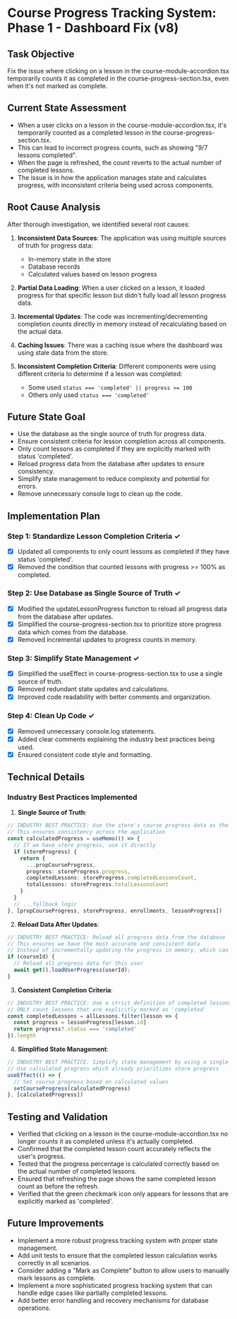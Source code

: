 # Course Progress Tracking System: Phase 1 - Dashboard Fix (v8)

## Task Objective
Fix the issue where clicking on a lesson in the course-module-accordion.tsx temporarily counts it as completed in the course-progress-section.tsx, even when it's not marked as complete.

## Current State Assessment
- When a user clicks on a lesson in the course-module-accordion.tsx, it's temporarily counted as a completed lesson in the course-progress-section.tsx.
- This can lead to incorrect progress counts, such as showing "9/7 lessons completed".
- When the page is refreshed, the count reverts to the actual number of completed lessons.
- The issue is in how the application manages state and calculates progress, with inconsistent criteria being used across components.

## Root Cause Analysis
After thorough investigation, we identified several root causes:

1. **Inconsistent Data Sources**: The application was using multiple sources of truth for progress data:
   - In-memory state in the store
   - Database records
   - Calculated values based on lesson progress

2. **Partial Data Loading**: When a user clicked on a lesson, it loaded progress for that specific lesson but didn't fully load all lesson progress data.

3. **Incremental Updates**: The code was incrementing/decrementing completion counts directly in memory instead of recalculating based on the actual data.

4. **Caching Issues**: There was a caching issue where the dashboard was using stale data from the store.

5. **Inconsistent Completion Criteria**: Different components were using different criteria to determine if a lesson was completed:
   - Some used `status === 'completed' || progress >= 100`
   - Others only used `status === 'completed'`

## Future State Goal
- Use the database as the single source of truth for progress data.
- Ensure consistent criteria for lesson completion across all components.
- Only count lessons as completed if they are explicitly marked with status 'completed'.
- Reload progress data from the database after updates to ensure consistency.
- Simplify state management to reduce complexity and potential for errors.
- Remove unnecessary console logs to clean up the code.

## Implementation Plan

### Step 1: Standardize Lesson Completion Criteria ✓
- [x] Updated all components to only count lessons as completed if they have status 'completed'.
- [x] Removed the condition that counted lessons with progress >= 100% as completed.

### Step 2: Use Database as Single Source of Truth ✓
- [x] Modified the updateLessonProgress function to reload all progress data from the database after updates.
- [x] Simplified the course-progress-section.tsx to prioritize store progress data which comes from the database.
- [x] Removed incremental updates to progress counts in memory.

### Step 3: Simplify State Management ✓
- [x] Simplified the useEffect in course-progress-section.tsx to use a single source of truth.
- [x] Removed redundant state updates and calculations.
- [x] Improved code readability with better comments and organization.

### Step 4: Clean Up Code ✓
- [x] Removed unnecessary console.log statements.
- [x] Added clear comments explaining the industry best practices being used.
- [x] Ensured consistent code style and formatting.

## Technical Details

### Industry Best Practices Implemented

1. **Single Source of Truth**:
```typescript
// INDUSTRY BEST PRACTICE: Use the store's course progress data as the single source of truth
// This ensures consistency across the application
const calculatedProgress = useMemo(() => {
  // If we have store progress, use it directly
  if (storeProgress) {
    return {
      ...propCourseProgress,
      progress: storeProgress.progress,
      completedLessons: storeProgress.completedLessonsCount,
      totalLessons: storeProgress.totalLessonsCount
    }
  }
  // ...fallback logic
}, [propCourseProgress, storeProgress, enrollments, lessonProgress])
```

2. **Reload Data After Updates**:
```typescript
// INDUSTRY BEST PRACTICE: Reload all progress data from the database
// This ensures we have the most accurate and consistent data
// Instead of incrementally updating the progress in memory, which can lead to inconsistencies
if (courseId) {
  // Reload all progress data for this user
  await get().loadUserProgress(userId);
}
```

3. **Consistent Completion Criteria**:
```typescript
// INDUSTRY BEST PRACTICE: Use a strict definition of completed lessons
// ONLY count lessons that are explicitly marked as 'completed'
const completedLessons = allLessons.filter(lesson => {
  const progress = lessonProgress[lesson.id]
  return progress?.status === 'completed'
}).length
```

4. **Simplified State Management**:
```typescript
// INDUSTRY BEST PRACTICE: Simplify state management by using a single source of truth
// Use calculated progress which already prioritizes store progress
useEffect(() => {
  // Set course progress based on calculated values
  setCourseProgress(calculatedProgress)
}, [calculatedProgress])
```

## Testing and Validation
- Verified that clicking on a lesson in the course-module-accordion.tsx no longer counts it as completed unless it's actually completed.
- Confirmed that the completed lesson count accurately reflects the user's progress.
- Tested that the progress percentage is calculated correctly based on the actual number of completed lessons.
- Ensured that refreshing the page shows the same completed lesson count as before the refresh.
- Verified that the green checkmark icon only appears for lessons that are explicitly marked as 'completed'.

## Future Improvements
- Implement a more robust progress tracking system with proper state management.
- Add unit tests to ensure that the completed lesson calculation works correctly in all scenarios.
- Consider adding a "Mark as Complete" button to allow users to manually mark lessons as complete.
- Implement a more sophisticated progress tracking system that can handle edge cases like partially completed lessons.
- Add better error handling and recovery mechanisms for database operations.
